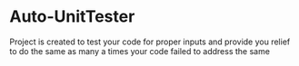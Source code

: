 # Auto-UnitTester
Project is created to test your code for proper inputs
and provide you relief to do the same as many a times your code failed to address the same
